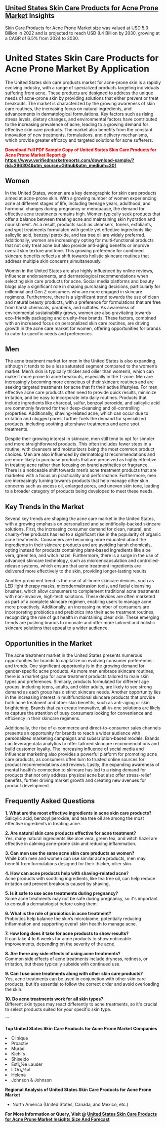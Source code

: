 <h2><a href="https://www.verifiedmarketreports.com/download-sample/?rid=296304&amp;utm_source=Github&amp;utm_medium=201" target="_blank">United States Skin Care Products for Acne Prone Market</a> Insights</h2><p>Skin Care Products for Acne Prone Market size was valued at USD 5.3 Billion in 2022 and is projected to reach USD 8.4 Billion by 2030, growing at a CAGR of 6.5% from 2024 to 2030.</p><p><h1>United States Skin Care Products for Acne Prone Market By Application</h1><p>The United States skin care products market for acne-prone skin is a rapidly evolving industry, with a range of specialized products targeting individuals suffering from acne. These products are designed to address the unique needs of acne-prone skin by providing solutions that either prevent or treat breakouts. The market is characterized by the growing awareness of skin care routines, the increasing focus on natural ingredients, and advancements in dermatological formulations. Key factors such as rising stress levels, dietary changes, and environmental factors have contributed to the increasing prevalence of acne, leading to a growing demand for effective skin care products. The market also benefits from the constant innovation of new treatments, formulations, and delivery mechanisms, which provide greater efficacy and targeted solutions for acne sufferers. <strong><p><span class=""><span style="color: #ff0000;"><strong>Download Full PDF Sample Copy of United States Skin Care Products for Acne Prone Market Report</strong> @ </span><a href="https://www.verifiedmarketreports.com/download-sample/?rid=296304&amp;utm_source=Github&amp;utm_medium=201" target="_blank">https://www.verifiedmarketreports.com/download-sample/?rid=296304&amp;utm_source=Github&amp;utm_medium=201</a></span></p></strong><h2>Women</h2><p>In the United States, women are a key demographic for skin care products aimed at acne-prone skin. With a growing number of women experiencing acne at different stages of life, including teenage years, adulthood, and hormonal changes during pregnancy or menopause, the demand for effective acne treatments remains high. Women typically seek products that offer a balance between treating acne and maintaining skin hydration and nourishment. As a result, products such as cleansers, toners, exfoliants, and spot treatments formulated with gentle yet effective ingredients like salicylic acid, benzoyl peroxide, and tea tree oil are widely preferred. Additionally, women are increasingly opting for multi-functional products that not only treat acne but also provide anti-aging benefits or improve overall skin texture and tone. This growing preference for combined skincare benefits reflects a shift towards holistic skincare routines that address multiple skin concerns simultaneously. <p>Women in the United States are also highly influenced by online reviews, influencer endorsements, and dermatological recommendations when selecting skin care products for acne. Social media platforms and beauty blogs play a significant role in shaping purchasing decisions, particularly for millennial and Gen Z consumers who are more engaged in skincare regimens. Furthermore, there is a significant trend towards the use of clean and natural beauty products, with a preference for formulations that are free from harsh chemicals, parabens, and sulfates. As awareness of environmental sustainability grows, women are also gravitating towards eco-friendly packaging and cruelty-free brands. These factors, combined with an increased focus on personalized skin care routines, are driving growth in the acne care market for women, offering opportunities for brands to cater to specific needs and preferences. <h2>Men</h2><p>The acne treatment market for men in the United States is also expanding, although it tends to be a less saturated segment compared to the women’s market. Men’s skin is typically thicker and oilier than women’s, which can make it more prone to acne breakouts, especially in the T-zone. Men are increasingly becoming more conscious of their skincare routines and are seeking targeted treatments for acne that fit their active lifestyles. For men, effective acne care products often need to provide quick results, minimize irritation, and be easy to incorporate into daily routines. Products that include ingredients like charcoal, sulfur, benzoyl peroxide, and salicylic acid are commonly favored for their deep-cleansing and oil-controlling properties. Additionally, shaving-related acne, which can occur due to irritation and clogged pores, further fuels the demand for specialized products, including soothing aftershave treatments and acne spot treatments. <p>Despite their growing interest in skincare, men still tend to opt for simpler and more straightforward products. This often includes fewer steps in a routine, with cleansers and moisturizers being the most common product choices. Men are also influenced by dermatologist recommendations and are more likely to purchase products that are perceived as highly effective in treating acne rather than focusing on brand aesthetics or fragrance. There is a noticeable shift towards men’s acne treatment products that are marketed with a focus on practicality and performance. Furthermore, men are increasingly turning towards products that help manage other skin concerns such as excess oil, enlarged pores, and uneven skin tone, leading to a broader category of products being developed to meet these needs. <h2>Key Trends in the Market</h2><p>Several key trends are shaping the acne care market in the United States, with a growing emphasis on personalized and scientifically-backed skincare solutions. First, the increasing consumer demand for clean, natural, and cruelty-free products has led to a significant rise in the popularity of organic acne treatments. Consumers are becoming more educated about the ingredients in their skincare products and are avoiding harsh chemicals, opting instead for products containing plant-based ingredients like aloe vera, green tea, and witch hazel. Furthermore, there is a surge in the use of advanced skincare technology, such as microencapsulation and controlled-release systems, which ensure that acne treatment ingredients are delivered more effectively to the skin, providing longer-lasting results.<p>Another prominent trend is the rise of at-home skincare devices, such as LED light therapy masks, microdermabrasion tools, and facial cleansing brushes, which allow consumers to complement traditional acne treatments with non-invasive, high-tech solutions. These devices are often marketed as part of a complete skincare regimen, enabling users to manage acne more proactively. Additionally, an increasing number of consumers are incorporating probiotics and prebiotics into their acne treatment routines, recognizing the role of gut health in maintaining clear skin. These emerging trends are pushing brands to innovate and offer more tailored and holistic skincare solutions that appeal to a wider audience.<h2>Opportunities in the Market</h2><p>The acne treatment market in the United States presents numerous opportunities for brands to capitalize on evolving consumer preferences and trends. One significant opportunity is in the growing demand for gender-specific acne products. As more men embrace skincare routines, there is a market gap for acne treatment products tailored to male skin types and preferences. Similarly, products formulated for different age groups, including teens, adults, and older adults, are likely to see strong demand as each group has distinct skincare needs. Another opportunity lies in the increasing interest in multifunctional skincare products that provide both acne treatment and other skin benefits, such as anti-aging or skin brightening. Brands that can create innovative, all-in-one solutions are likely to capture the attention of busy consumers looking for convenience and efficiency in their skincare regimens. <p>Additionally, the rise of e-commerce and direct-to-consumer sales channels presents an opportunity for brands to reach a wider audience with personalized marketing campaigns and subscription-based models. Brands can leverage data analytics to offer tailored skincare recommendations and build customer loyalty. The increasing influence of social media and influencer marketing also provides a powerful platform for promoting acne care products, as consumers often turn to trusted online sources for product recommendations and reviews. Lastly, the expanding awareness of mental health's connection to skincare has led to a rising demand for products that not only address physical acne but also offer stress-relief benefits, further driving market growth and creating new avenues for product development.<h2>Frequently Asked Questions</h2><p><strong>1. What are the most effective ingredients in acne skin care products?</strong><br>Salicylic acid, benzoyl peroxide, and tea tree oil are among the most effective ingredients in treating acne.</p><p><strong>2. Are natural skin care products effective for acne treatment?</strong><br>Yes, many natural ingredients like aloe vera, green tea, and witch hazel are effective in calming acne-prone skin and reducing inflammation.</p><p><strong>3. Can men use the same acne skin care products as women?</strong><br>While both men and women can use similar acne products, men may benefit from formulations designed for their thicker, oilier skin.</p><p><strong>4. How can acne products help with shaving-related acne?</strong><br>Acne products with soothing ingredients, like tea tree oil, can help reduce irritation and prevent breakouts caused by shaving.</p><p><strong>5. Is it safe to use acne treatments during pregnancy?</strong><br>Some acne treatments may not be safe during pregnancy, so it's important to consult a dermatologist before using them.</p><p><strong>6. What is the role of probiotics in acne treatment?</strong><br>Probiotics help balance the skin’s microbiome, potentially reducing inflammation and supporting overall skin health to manage acne.</p><p><strong>7. How long does it take for acne products to show results?</strong><br>It can take 4 to 6 weeks for acne products to show noticeable improvements, depending on the severity of the acne.</p><p><strong>8. Are there any side effects of using acne treatments?</strong><br>Common side effects of acne treatments include dryness, redness, or irritation, but these typically subside with continued use.</p><p><strong>9. Can I use acne treatments along with other skin care products?</strong><br>Yes, acne treatments can be used in conjunction with other skin care products, but it’s essential to follow the correct order and avoid overloading the skin.</p><p><strong>10. Do acne treatments work for all skin types?</strong><br>Different skin types may react differently to acne treatments, so it's crucial to select products suited for your specific skin type.</p>```</p><p><strong>Top United States Skin Care Products for Acne Prone Market Companies</strong></p><div data-test-id=""><p><li>Clinique</li><li> Proactiv</li><li> Murad</li><li> Kiehl's</li><li> Shiseido</li><li> Estï¿½e Lauder</li><li> L'Orï¿½al</li><li> Helena</li><li> Johnson & Johnson</li></p><div><strong>Regional Analysis of&nbsp;United States Skin Care Products for Acne Prone Market</strong></div><ul><li dir="ltr"><p dir="ltr">North America&nbsp;(United States, Canada, and Mexico, etc.)</p></li></ul><p><strong>For More Information or Query, Visit @&nbsp;</strong><strong><a href="https://www.verifiedmarketreports.com/product/skin-care-products-for-acne-prone-market/?utm_source=Github&amp;utm_medium=201" target="_blank">United States Skin Care Products for Acne Prone Market Insights Size And Forecast</a></strong></p></div>
